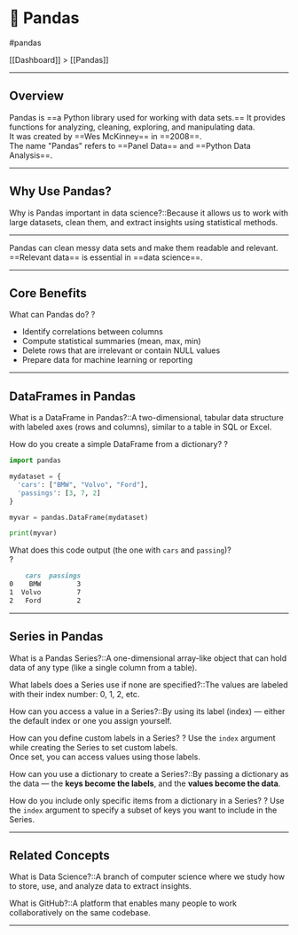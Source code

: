 # 🐼 Pandas
#pandas

[[Dashboard]] > [[Pandas]]

---

## Overview

Pandas is ==a Python library used for working with data sets.== 
It provides functions for analyzing, cleaning, exploring, and manipulating data.  
It was created by ==Wes McKinney== in ==2008==.  
The name "Pandas" refers to ==Panel Data== and ==Python Data Analysis==.

---

## Why Use Pandas?

Why is Pandas important in data science?::Because it allows us to work with large datasets, clean them, and extract insights using statistical methods.

---

Pandas can clean messy data sets and make them readable and relevant.  
==Relevant data== is essential in ==data science==.

---

## Core Benefits

What can Pandas do?
?
- Identify correlations between columns  
- Compute statistical summaries (mean, max, min)  
- Delete rows that are irrelevant or contain NULL values  
- Prepare data for machine learning or reporting

---

## DataFrames in Pandas

What is a DataFrame in Pandas?::A two-dimensional, tabular data structure with labeled axes (rows and columns), similar to a table in SQL or Excel.

How do you create a simple DataFrame from a dictionary?
?
```python
import pandas

mydataset = {
  'cars': ["BMW", "Volvo", "Ford"],
  'passings': [3, 7, 2]
}

myvar = pandas.DataFrame(mydataset)

print(myvar)
```

What does this code output (the one with `cars` and `passing`)?  
?
```markdown
    cars  passings
0    BMW         3
1  Volvo         7
2   Ford         2
```

---

## Series in Pandas

What is a Pandas Series?::A one-dimensional array-like object that can hold data of any type (like a single column from a table).

What labels does a Series use if none are specified?::The values are labeled with their index number: 0, 1, 2, etc.

How can you access a value in a Series?::By using its label (index) — either the default index or one you assign yourself.

How can you define custom labels in a Series?
?
Use the `index` argument while creating the Series to set custom labels.  
Once set, you can access values using those labels.

How can you use a dictionary to create a Series?::By passing a dictionary as the data — the **keys become the labels**, and the **values become the data**.

How do you include only specific items from a dictionary in a Series?
?
Use the `index` argument to specify a subset of keys you want to include in the Series.

---

## Related Concepts

What is Data Science?::A branch of computer science where we study how to store, use, and analyze data to extract insights.

What is GitHub?::A platform that enables many people to work collaboratively on the same codebase.

---
